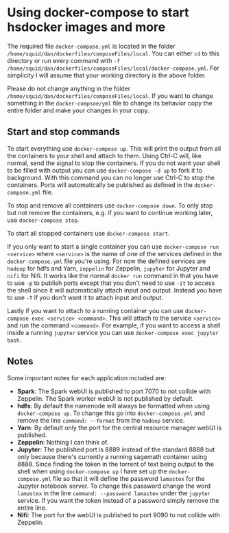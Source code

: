 # Using docker-compose to start hsdocker images and more

The required file `docker-compose.yml` is located in the folder
`/home/squid/dan/dockerfiles/composeFiles/local`. You can either `cd` to this
directory or run every command with `-f
/home/squid/dan/dockerfiles/composeFiles/local/docker-compose.yml`. For
simplicity I will assume that your working directory is the above folder.

Please do not change anything in the folder
`/home/squid/dan/dockerfiles/composeFiles/local`. If you want to change
something in the `docker-compsoe/yml` file to change its behavior copy the
entire folder and make your changes in your copy.

## Start and stop commands

To start everything use `docker-compose up`. This will print the output from all
the containers to your shell and attach to them. Using Ctrl-C will, like normal,
send the signal to stop the containers. If you do not want your shell to be
filled with output you can use `docker-compose -d up` to fork it to background.
With this command you can no longer use Ctrl-C to stop the containers. Ports
will automatically be published as defined in the `docker-compose.yml` file.

To stop and remove all containers use `docker-compose down`. To only stop but
not remove the containers, e.g. if you want to continue working later, use
`docker-compose stop`.

To start all stopped containers use `docker-compose start`.

If you only want to start a single container you can use `docker-compose run
<service>` where `<service>` is the name of one of the services defined in the
`docker-compose.yml` file you're using. For now the defined services are
`hadoop` for hdfs and Yarn, `zeppelin` for Zeppelin, `jupyter` for Jupyter and
`nifi` for Nifi. It works like the normal `docker run` command in that you have
to use `-p` to publish ports except that you don't need to use `-it` to access
the shell since it will automatically attach input and output. Instead you have
to use `-T` if you don't want it to attach input and output.

Lastly if you want to attach to a running container you can use `docker-compose
exec <service> <command>`. This will attach to the service `<service>` and run
the command `<command>`. For example, if you want to access a shell inside a
running `jupyter` service you can use `docker-compose exec jupyter bash`.

## Notes

Some important notes for each application included are:

- **Spark**: The Spark webUI is published to port 7070 to not collide with
  Zeppelin. The Spark worker webUI is not published by default.
- **hdfs**: By default the namenode will always be formatted when using
  `docker-compose up`. To change this go into `docker-compose.yml` and remove
  the line `command: --format` from the `hadoop` service.
- **Yarn**: By default only the port for the central resource manager webUI is
  published.
- **Zeppelin**: Nothing I can think of.
- **Jupyter**: The published port is 8889 instead of the standard 8888 but only
  because there's currently a running sagemath container using 8888. Since
  finding the token in the torrent of text being output to the shell when using
  `docker-compose up` I have set up the `docker-compose.yml` file so that it
  will define the password `lamastex` for the Jupyter notebook server. To change
  this password change the word `lamastex` in the line `command: --password
  lamastex` under the `jupyter` service. If you want the token instead of a
  password simply remove the entire line.
- **Nifi**: The port for the webUI is published to port 9090 to not collide with
  Zeppelin.
